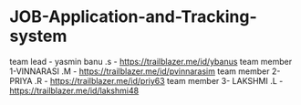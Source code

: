 # JOB-Application-and-Tracking-system

team lead -    yasmin banu .s -  https://trailblazer.me/id/ybanus
team member 1-VINNARASI .M    -  https://trailblazer.me/id/pvinnarasim
team member 2- PRIYA .R       -  https://trailblazer.me/id/priy63
team member 3- LAKSHMI .L     -  https://trailblazer.me/id/lakshmi48

